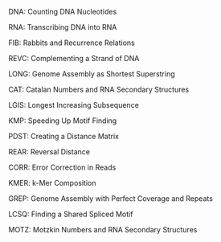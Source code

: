 DNA: Counting DNA Nucleotides

RNA: Transcribing DNA into RNA

FIB: Rabbits and Recurrence Relations

REVC: Complementing a Strand of DNA

LONG: Genome Assembly as Shortest Superstring

CAT: Catalan Numbers and RNA Secondary Structures

LGIS: Longest Increasing Subsequence

KMP: Speeding Up Motif Finding

PDST: Creating a Distance Matrix

REAR: Reversal Distance

CORR: Error Correction in Reads

KMER: k-Mer Composition

GREP: Genome Assembly with Perfect Coverage and Repeats

LCSQ: Finding a Shared Spliced Motif

MOTZ: Motzkin Numbers and RNA Secondary Structures
